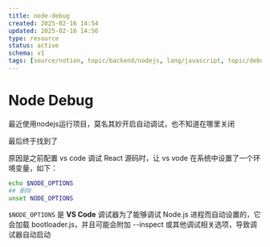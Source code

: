 ```yaml
---
title: node-debug
created: 2025-02-16 14:54
updated: 2025-02-16 14:56
type: resource
status: active
schema: v1
tags: [source/notion, topic/backend/nodejs, lang/javascript, topic/debug]
---
```


# Node Debug

最近使用nodejs运行项目，莫名其妙开启自动调试，也不知道在哪里关闭

最后终于找到了

原因是之前配置 vs code 调试 React 源码时，让 vs vode 在系统中设置了一个环境变量，如下：

```bash
echo $NODE_OPTIONS
## 删除
unset NODE_OPTIONS
```

`$NODE_OPTIONS` 是 **VS Code** 调试器为了能够调试 Node.js 进程而自动设置的，它会加载 bootloader.js，并且可能会附加 --inspect 或其他调试相关选项，导致调试器自动启动 